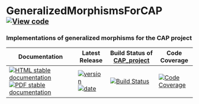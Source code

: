 <!-- BEGIN HEADER -->
# GeneralizedMorphismsForCAP&ensp;<sup><sup>[![View code][code-img]][code-url]</sup></sup>

### Implementations of generalized morphisms for the CAP project

| Documentation | Latest Release | Build Status of [CAP_project](/../../) | Code Coverage |
| ------------- | -------------- | ------------ | ------------- |
| [![HTML stable documentation][html-img]][html-url] [![PDF stable documentation][pdf-img]][pdf-url] | [![version][version-img]][version-url] [![date][date-img]][date-url] | [![Build Status][tests-img]][tests-url] | [![Code Coverage][codecov-img]][codecov-url] |

<!-- END HEADER -->
<!-- BEGIN FOOTER -->
[html-img]: https://img.shields.io/badge/🔗%20HTML-stable-blue.svg
[html-url]: https://homalg-project.github.io/CAP_project/GeneralizedMorphismsForCAP/doc/chap0_mj.html

[pdf-img]: https://img.shields.io/badge/🔗%20PDF-stable-blue.svg
[pdf-url]: https://homalg-project.github.io/CAP_project/GeneralizedMorphismsForCAP/download_pdf.html

[version-img]: https://img.shields.io/endpoint?url=https://homalg-project.github.io/CAP_project/GeneralizedMorphismsForCAP/badge_version.json&label=🔗%20version&color=yellow
[version-url]: https://homalg-project.github.io/CAP_project/GeneralizedMorphismsForCAP/view_release.html

[date-img]: https://img.shields.io/endpoint?url=https://homalg-project.github.io/CAP_project/GeneralizedMorphismsForCAP/badge_date.json&label=🔗%20released%20on&color=yellow
[date-url]: https://homalg-project.github.io/CAP_project/GeneralizedMorphismsForCAP/view_release.html

[tests-img]: https://github.com/homalg-project/CAP_project/workflows/Tests/badge.svg?branch=master
[tests-url]: https://github.com/homalg-project/CAP_project/actions?query=workflow%3ATests+branch%3Amaster

[codecov-img]: https://codecov.io/gh/homalg-project/CAP_project/branch/master/graph/badge.svg?flag=GeneralizedMorphismsForCAP
[codecov-url]: https://codecov.io/gh/homalg-project/CAP_project/tree/master/GeneralizedMorphismsForCAP

[code-img]: https://img.shields.io/badge/-View%20code-blue?logo=github
[code-url]: https://github.com/homalg-project/CAP_project/tree/master/GeneralizedMorphismsForCAP#top
<!-- END FOOTER -->
